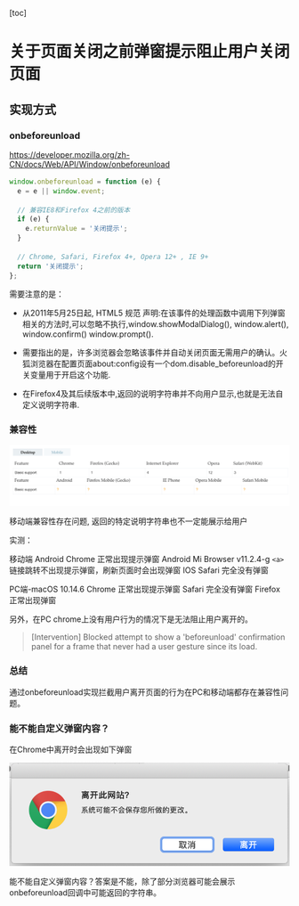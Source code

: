 [toc]

# 关于页面关闭之前弹窗提示阻止用户关闭页面

## 实现方式

### onbeforeunload
https://developer.mozilla.org/zh-CN/docs/Web/API/Window/onbeforeunload
```js
window.onbeforeunload = function (e) {
  e = e || window.event;

  // 兼容IE8和Firefox 4之前的版本
  if (e) {
    e.returnValue = '关闭提示';
  }

  // Chrome, Safari, Firefox 4+, Opera 12+ , IE 9+
  return '关闭提示';
};
```

需要注意的是：

* 从2011年5月25日起,  HTML5 规范 声明:在该事件的处理函数中调用下列弹窗相关的方法时,可以忽略不执行,window.showModalDialog(), window.alert(), window.confirm() window.prompt().

* 需要指出的是，许多浏览器会忽略该事件并自动关闭页面无需用户的确认。火狐浏览器在配置页面about:config设有一个dom.disable_beforeunload的开关变量用于开启这个功能.

* 在Firefox4及其后续版本中,返回的说明字符串并不向用户显示,也就是无法自定义说明字符串.

### 兼容性


![onbeforeunload_comp](./img/onbeforeunload_comp.png)

移动端兼容性存在问题, 返回的特定说明字符串也不一定能展示给用户

实测：

移动端
Android Chrome 正常出现提示弹窗
Android Mi Browser v11.2.4-g `<a>`链接跳转不出现提示弹窗，刷新页面时会出现弹窗
IOS Safari 完全没有弹窗

PC端-macOS 10.14.6
Chrome 正常出现提示弹窗
Safari 完全没有弹窗
Firefox 正常出现弹窗

另外，在PC chrome上没有用户行为的情况下是无法阻止用户离开的。
>[Intervention] Blocked attempt to show a 'beforeunload' confirmation panel for a frame that never had a user gesture since its load.

### 总结

通过onbeforeunload实现拦截用户离开页面的行为在PC和移动端都存在兼容性问题。

### 能不能自定义弹窗内容？

在Chrome中离开时会出现如下弹窗

![](./img/onbeforeunload_confirm.png)

能不能自定义弹窗内容？答案是不能，除了部分浏览器可能会展示onbeforeunload回调中可能返回的字符串。